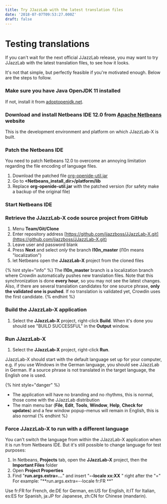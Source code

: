 ```yaml
---
title: Try JJazzLab with the latest translation files
date: '2018-07-07T09:53:27.000Z'
draft: false
---
```


# Testing translations

If you can't wait for the next official JJazzLab release, you may want to try JJazzLab with the latest translation files, to see how it looks.

It's not that simple, but perfectly feasible if you're motivated enough. Below are the steps to follow.

### Make sure you have Java OpenJDK 11 installed

If not, install it from [adoptopenjdk.net](https://adoptopenjdk.net/).

### Download and install Netbeans IDE 12.0 from [Apache Netbeans](https://netbeans.apache.org/) website

This is the development environment and platform on which JJazzLab-X is built.

### Patch the Netbeans IDE

You need to patch Netbeans 12.0 to overcome an annoying limitation regarding the file encoding of language files.

1. Download the patched file [org-openide-util.jar](/docs/org-openide-util.jar)
2. Go to **&lt;Netbeans\_install\_dir&gt;/platform/lib**
3. Replace **org-openide-util.jar** with the patched version \(for safety make a backup of the original file\)

### Start Netbeans IDE

### Retrieve the JJazzLab-X code source project from GitHub

1. Menu **Team/Git/Clone**
2. Enter repository address [https://github.com/jjazzboss/JJazzLab-X.git](https://github.com/jjazzboss/JJazzLab-X.git) 
3. Leave user and password blank
4. Press **Next** and select _only_ the branch **l10n\_master** \(l10n means "localization"\)
5. let Netbeans open the **JJazzLab-X** project from the cloned files

{% hint style="info" %}
The **l10n\_master** branch is a localization branch where Crowdin automatically pushes new translation files. Note that this synchronization is done **every hour**, so you may not see the latest changes. Also, if there are several translation candidates for one source phrase, **only the validated one is pushed**. If no translation is validated yet, Crowdin uses the first candidate.
{% endhint %}

### Build the JJazzLab-X application

1. Select the **JJazzLab-X** project, right-click **Build**. When it's done you should see "BUILD SUCCESSFUL" in the **Output** window.

### Run JJazzLab-X

1. Select the **JJazzLab-X** project, right-click **Run**.

JJazzLab-X should start with the default language set up for your computer, e.g. if you use Windows in the German language, you should see JJazzLab in German. If a source phrase is not translated in the target language, the English one is used.

{% hint style="danger" %}
* The application will have no branding and no rhythms, this is normal, those come with the JJazzLab distribution
* The main menu bar \(**File**, **Edit**, **Tools**, **Window**, **Help**, **Check for updates**\) and a few window popup-menus will remain in English, this is also normal
{% endhint %}

### Force JJazzLab-X to run with a different language

You can't switch the language from within the JJazzLab-X application when it is run from Netbeans IDE. But it's still possible to change language for test purposes:

1. In Netbeans, **Projects** tab, open the **JJazzLab-X** project, then the **Important Files** folder
2. Open **Project Properties**
3. Find "**run.args.extra=...**" and insert "**--locale xx:XX** " right after the "=" For example: "**run.args.extra=--locale fr:FR \**"

Use fr:FR for French, de:DE for German, en:US for English, it:IT for Italian, es:ES for Spanish, ja:JP for Japanese, zh:CN for Chinese \(mandarin\).

